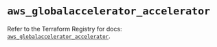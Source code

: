 # `aws_globalaccelerator_accelerator`

Refer to the Terraform Registry for docs: [`aws_globalaccelerator_accelerator`](https://registry.terraform.io/providers/hashicorp/aws/6.0.0/docs/resources/globalaccelerator_accelerator).
